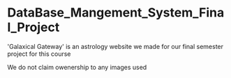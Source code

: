 # DataBase_Mangement_System_Final_Project
'Galaxical Gateway' is an astrology website we made for our final semester project for this course

We do not claim owenership to any images used 

